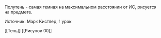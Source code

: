 Полутень - самая темная на максимальном расстоянии от ИС, рисуется на предмете.

Источник: Марк Кистлер, 1 урок

[[Тень]] [[Рисунок 00]]